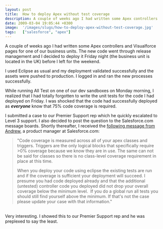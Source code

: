 ```yaml
---
layout: post
title:  How to deploy Apex without test coverage
description: A couple of weeks ago I had written some Apex controllers and Visualforce pages for one of our business units. The new code went through release management and I decided to deploy it Friday night (the business unit is located in the UK) before I left for the weekend. I used Eclipse as usual and my deployment validated successfully and the assets were pushed to production. I logged in and ran the new processes successfully. While running All Test on one of our dev sandboxes on Monday morning, I r
date: 2009-03-04 19:05:44 +0300
image:  '/images/slugs/how-to-deploy-apex-without-test-coverage.jpg'
tags:   ["salesforce", "apex"]
---
```

<p>A couple of weeks ago I had written some Apex controllers and Visualforce pages for one of our business units. The new code went through release management and I decided to deploy it Friday night (the business unit is located in the UK) before I left for the weekend.</p>
<p>I used Eclipse as usual and my deployment validated successfully and the assets were pushed to production. I logged in and ran the new processes successfully.</p>
<p>While running All Test on one of our dev sandboxes on Monday morning, I realized that I had totally forgotten to write the unit tests for the code I had deployed on Friday. I was shocked that the code had successfully deployed as <strong><em>everyone</em></strong> know that 75% code coverage is required.</p>
<p>I submitted a case to our Premier Support rep which he quickly escalated to Level 3 support. I also decided to post the question to the Salesforce.com message boards. Shortly thereafter, I received the <a href="http://community.salesforce.com/sforce/board/message?board.id=apex&message.id=12723">following message from Andrew</a>, a product manager at Salesforce.com:</p>
<blockquote>"Code coverage is measured across all of your apex classes and triggers. Triggers are the only logical blocks that specifically require >0% coverage because we know they are in use. The same can not be said for classes so there is no class-level coverage requirement in place at this time.
<p>When you deploy your code using eclipse the existing tests are run and if the coverage is sufficient your deployment will succeed. I presume you had code deployed already and that the additional (untested) controller code you deployed did not drop your overall coverage below the minimum level.  If you do a global run all tests you should still find yourself above the minimum. If that's not the case please update your case with that information."</blockquote><br>
Very interesting. I showed this to our Premier Support rep and he was preplexed to say the least.</p>

